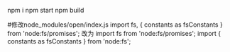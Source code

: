 npm i
npm start
npm build

#修改node_modules/open/index.js 
import fs, { constants as fsConstants } from 'node:fs/promises';
改为
import fs from 'node:fs/promises';
import { constants as fsConstants } from 'node:fs';